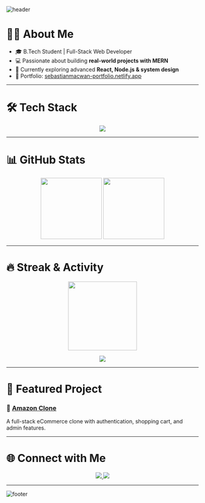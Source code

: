 <!-- Banner -->
![header](https://capsule-render.vercel.app/api?type=wave&color=0:0f0c29,100:302b63&height=200&section=header&text=Hi%20I'm%20Sebastian%20Macwan%20⚡&fontSize=35&fontColor=ffffff)

# 👨‍💻 About Me
- 🎓 B.Tech Student | Full-Stack Web Developer  
- 💻 Passionate about building **real-world projects with MERN**  
- 🌱 Currently exploring advanced **React, Node.js & system design**  
- 🚀 Portfolio: [sebastianmacwan-portfolio.netlify.app](https://sebastianmacwan-portfolio.netlify.app/)  

---

# 🛠 Tech Stack
<p align="center">
  <img src="https://skillicons.dev/icons?i=js,react,nodejs,express,mongodb,postgresql,html,css,tailwind,git,github,vscode,figma" />
</p>

---

# 📊 GitHub Stats
<p align="center">
  <img src="https://github-readme-stats.vercel.app/api?username=sebastianmacwan&show_icons=true&theme=tokyonight" height="160"/>
  <img src="https://github-readme-stats.vercel.app/api/top-langs/?username=sebastianmacwan&layout=compact&theme=tokyonight" height="160"/>
</p>

---

# 🔥 Streak & Activity
<p align="center">
  <img src="https://github-readme-streak-stats.herokuapp.com/?user=sebastianmacwan&theme=tokyonight" height="180"/>
</p>

<p align="center">
  <img src="https://github-readme-activity-graph.vercel.app/graph?username=sebastianmacwan&theme=react-dark&bg_color=0d1117&color=58a6ff&line=58a6ff&point=ffffff" />
</p>

---

# 🚀 Featured Project
### 🛒 [Amazon Clone](https://amazon-clone-frontend-seven-puce.vercel.app/)  
A full-stack eCommerce clone with authentication, shopping cart, and admin features.  

---

# 🌐 Connect with Me
<p align="center">
  <a href="https://www.linkedin.com/in/sebastian-macwan-b39bb6262/">
    <img src="https://img.shields.io/badge/LinkedIn-0A66C2?style=for-the-badge&logo=linkedin&logoColor=white"/>
  </a>
  <a href="https://sebastianmacwan-portfolio.netlify.app/">
    <img src="https://img.shields.io/badge/Portfolio-000000?style=for-the-badge&logo=vercel&logoColor=white"/>
  </a>
</p>

---

![footer](https://capsule-render.vercel.app/api?type=wave&color=0:302b63,100:24243e&height=120&section=footer)

